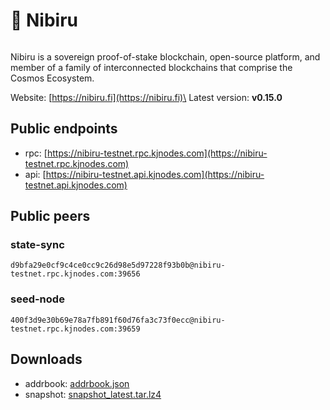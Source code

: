 # 🥭 Nibiru

<figure><img src="https://raw.githubusercontent.com/kj89/testnet_manuals/main/pingpub/logos/nibiru.png" alt=""><figcaption></figcaption></figure>

Nibiru is a sovereign proof-of-stake blockchain, open-source platform, and member of a family of interconnected blockchains that comprise the Cosmos Ecosystem.

Website: [https://nibiru.fi](https://nibiru.fi)\
Latest version: **v0.15.0**

## Public endpoints

* rpc: [https://nibiru-testnet.rpc.kjnodes.com](https://nibiru-testnet.rpc.kjnodes.com)
* api: [https://nibiru-testnet.api.kjnodes.com](https://nibiru-testnet.api.kjnodes.com)

## Public peers

### state-sync

```
d9bfa29e0cf9c4ce0cc9c26d98e5d97228f93b0b@nibiru-testnet.rpc.kjnodes.com:39656
```

### seed-node

```
400f3d9e30b69e78a7fb891f60d76fa3c73f0ecc@nibiru-testnet.rpc.kjnodes.com:39659
```

## Downloads

* addrbook: [addrbook.json](https://snapshots.kjnodes.com/nibiru-testnet/addrbook.json)
* snapshot: [snapshot\_latest.tar.lz4](https://snapshots.kjnodes.com/nibiru-testnet/snapshot\_latest.tar.lz4)
